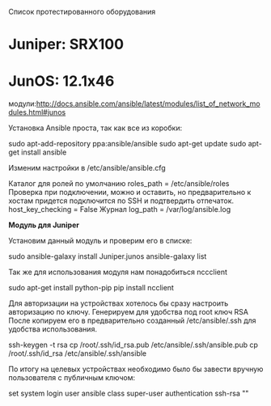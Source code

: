 
Список протестированного оборудования

# Juniper: SRX100
# JunOS: 12.1x46

модули:http://docs.ansible.com/ansible/latest/modules/list_of_network_modules.html#junos 

Установка Ansible проста, так как все из коробки:

sudo apt-add-repository ppa:ansible/ansible
sudo apt-get update
sudo apt-get install ansible

Изменим настройки в /etc/ansible/ansible.cfg

Каталог для ролей по умолчанию
roles_path = /etc/ansible/roles
Проверка при подключении, можно и оставить, но предварительно к хостам придется подключится по SSH и подтвердить отпечаток.
host_key_checking = False
Журнал
log_path = /var/log/ansible.log

**Модуль для Juniper**

Установим данный модуль и проверим его в списке:

sudo ansible-galaxy install Juniper.junos
ansible-galaxy list

Так же для использования модуля нам понадобиться nccclient

sudo apt-get install python-pip
pip install ncclient


Для авторизации на устройствах хотелось бы сразу настроить авторизацию по ключу. Генерируем для удобства под root ключ RSA После копируем его в предварительно созданный /etc/ansible/.ssh для удобства использования.

ssh-keygen -t rsa
cp /root/.ssh/id_rsa.pub /etc/ansible/.ssh/ansible.pub
cp /root/.ssh/id_rsa /etc/ansible/.ssh/ansible

По итогу на целевых устройствах необходимо было бы завести вручную пользователя с публичным ключом:

set system login user ansible class super-user authentication ssh-rsa "<SSH-key>"
